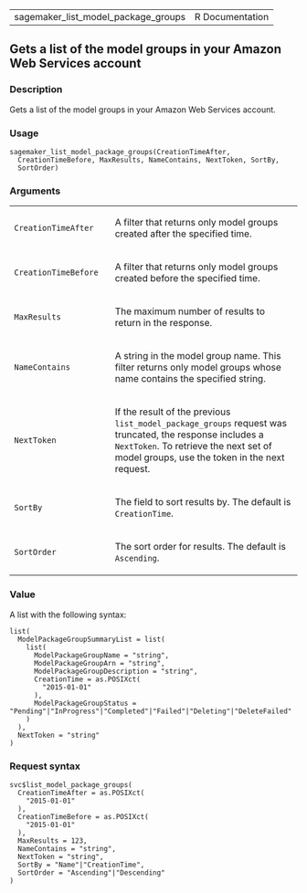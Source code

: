 <table style="width: 100%;">
<tbody>
<tr class="odd">
<td>sagemaker_list_model_package_groups</td>
<td style="text-align: right;">R Documentation</td>
</tr>
</tbody>
</table>

## Gets a list of the model groups in your Amazon Web Services account

### Description

Gets a list of the model groups in your Amazon Web Services account.

### Usage

    sagemaker_list_model_package_groups(CreationTimeAfter,
      CreationTimeBefore, MaxResults, NameContains, NextToken, SortBy,
      SortOrder)

### Arguments

<table>
<colgroup>
<col style="width: 35%" />
<col style="width: 65%" />
</colgroup>
<tbody>
<tr class="odd">
<td><code
id="sagemaker_list_model_package_groups_:_CreationTimeAfter">CreationTimeAfter</code></td>
<td><p>A filter that returns only model groups created after the
specified time.</p></td>
</tr>
<tr class="even">
<td><code
id="sagemaker_list_model_package_groups_:_CreationTimeBefore">CreationTimeBefore</code></td>
<td><p>A filter that returns only model groups created before the
specified time.</p></td>
</tr>
<tr class="odd">
<td><code
id="sagemaker_list_model_package_groups_:_MaxResults">MaxResults</code></td>
<td><p>The maximum number of results to return in the response.</p></td>
</tr>
<tr class="even">
<td><code
id="sagemaker_list_model_package_groups_:_NameContains">NameContains</code></td>
<td><p>A string in the model group name. This filter returns only model
groups whose name contains the specified string.</p></td>
</tr>
<tr class="odd">
<td><code
id="sagemaker_list_model_package_groups_:_NextToken">NextToken</code></td>
<td><p>If the result of the previous
<code>list_model_package_groups</code> request was truncated, the
response includes a <code>NextToken</code>. To retrieve the next set of
model groups, use the token in the next request.</p></td>
</tr>
<tr class="even">
<td><code
id="sagemaker_list_model_package_groups_:_SortBy">SortBy</code></td>
<td><p>The field to sort results by. The default is
<code>CreationTime</code>.</p></td>
</tr>
<tr class="odd">
<td><code
id="sagemaker_list_model_package_groups_:_SortOrder">SortOrder</code></td>
<td><p>The sort order for results. The default is
<code>Ascending</code>.</p></td>
</tr>
</tbody>
</table>

### Value

A list with the following syntax:

    list(
      ModelPackageGroupSummaryList = list(
        list(
          ModelPackageGroupName = "string",
          ModelPackageGroupArn = "string",
          ModelPackageGroupDescription = "string",
          CreationTime = as.POSIXct(
            "2015-01-01"
          ),
          ModelPackageGroupStatus = "Pending"|"InProgress"|"Completed"|"Failed"|"Deleting"|"DeleteFailed"
        )
      ),
      NextToken = "string"
    )

### Request syntax

    svc$list_model_package_groups(
      CreationTimeAfter = as.POSIXct(
        "2015-01-01"
      ),
      CreationTimeBefore = as.POSIXct(
        "2015-01-01"
      ),
      MaxResults = 123,
      NameContains = "string",
      NextToken = "string",
      SortBy = "Name"|"CreationTime",
      SortOrder = "Ascending"|"Descending"
    )
